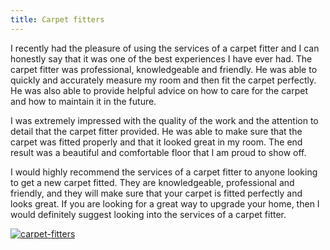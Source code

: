 ```yaml
---
title: Carpet fitters
---
```


I recently had the pleasure of using the services of a carpet fitter and I can honestly say that it was one of the best experiences I have ever had. The carpet fitter was professional, knowledgeable and friendly. He was able to quickly and accurately measure my room and then fit the carpet perfectly. He was also able to provide helpful advice on how to care for the carpet and how to maintain it in the future.

I was extremely impressed with the quality of the work and the attention to detail that the carpet fitter provided. He was able to make sure that the carpet was fitted properly and that it looked great in my room. The end result was a beautiful and comfortable floor that I am proud to show off.

I would highly recommend the services of a carpet fitter to anyone looking to get a new carpet fitted. They are knowledgeable, professional and friendly, and they will make sure that your carpet is fitted perfectly and looks great. If you are looking for a great way to upgrade your home, then I would definitely suggest looking into the services of a carpet fitter.

[![carpet-fitters](<https://dabuttonfactory.com/button.png?t=CHECK+SERVICE&f=Noto+Sans-Bold&ts=26&tc=fff&hp=45&vp=20&c=11&bgt=unicolored&bgc=4bd42f>)](<https://www.bark.com/?a_aid=5d2d0e83cdc39>)